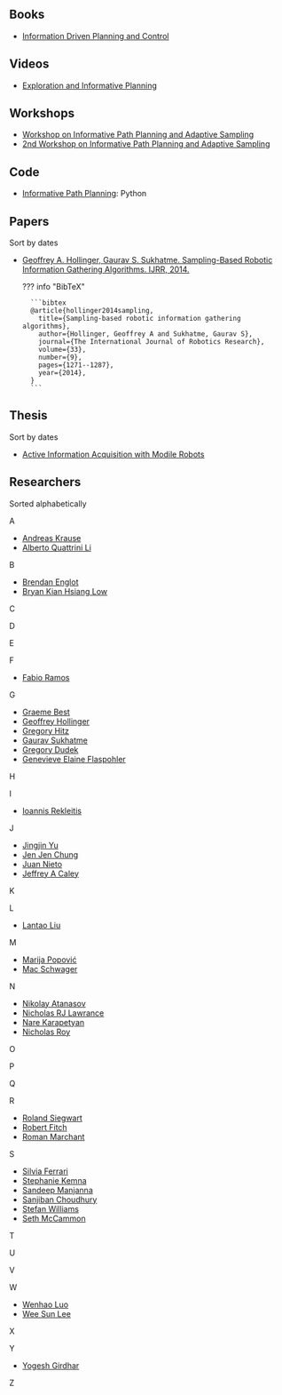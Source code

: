 ## Books

- [Information Driven Planning and Control](https://mitpress.mit.edu/9780262045421/information-driven-planning-and-control/)

## Videos

- [Exploration and Informative Planning](https://www.youtube.com/watch?v=3w5YIYN-y8o)

## Workshops

- [Workshop on Informative Path Planning and Adaptive Sampling](http://robotics.usc.edu/~wippas/)
- [2nd Workshop on Informative Path Planning and Adaptive Sampling](https://n.ethz.ch/~chungj/WIPPAS2019/)

## Code

- [Informative Path Planning](https://github.com/geflaspohler/informative-path-planning): Python

## Papers

Sort by dates

- [Geoffrey A. Hollinger, Gaurav S. Sukhatme. Sampling-Based Robotic Information Gathering Algorithms. IJRR, 2014.](https://arxiv.org/abs/1607.01883)

    ??? info "BibTeX"

        ```bibtex
        @article{hollinger2014sampling,
          title={Sampling-based robotic information gathering algorithms},
          author={Hollinger, Geoffrey A and Sukhatme, Gaurav S},
          journal={The International Journal of Robotics Research},
          volume={33},
          number={9},
          pages={1271--1287},
          year={2014},
        }
        ```
    
## Thesis

Sort by dates

- [Active Information Acquisition with Modile Robots](https://repository.upenn.edu/edissertations/1592/)

## Researchers

Sorted alphabetically

A

- [Andreas Krause](https://las.inf.ethz.ch/krausea) 
- [Alberto Quattrini Li](https://rlab.cs.dartmouth.edu/albertoq/)

B

- [Brendan Englot](https://scholar.google.com/citations?hl=en&user=Nd6tX_kAAAAJ&view_op=list_works&sortby=pubdate)
- [Bryan Kian Hsiang Low](https://www.comp.nus.edu.sg/~lowkh/research.html)

C

D

E

F

- [Fabio Ramos](https://scholar.google.com/citations?hl=en&user=T_mJiHoAAAAJ&view_op=list_works&sortby=pubdate)

G

- [Graeme Best](https://profiles.uts.edu.au/Graeme.Best)
- [Geoffrey Hollinger](https://scholar.google.com/citations?hl=en&user=0SQP4bwAAAAJ&view_op=list_works&sortby=pubdate)
- [Gregory Hitz](https://scholar.google.com/citations?hl=en&user=T3OjkzEAAAAJ&view_op=list_works&sortby=pubdate)
- [Gaurav Sukhatme](https://scholar.google.com/citations?hl=en&user=lRUi-A8AAAAJ&view_op=list_works&sortby=pubdate)
- [Gregory Dudek](https://scholar.google.com/citations?hl=en&user=BSORuFoAAAAJ&view_op=list_works&sortby=pubdate)
- [Genevieve Elaine Flaspohler](http://geflaspohler.com/index.html)

H

I

- [Ioannis Rekleitis](https://www.cse.sc.edu/~yiannisr/)

J

- [Jingjin Yu](https://scholar.google.com/citations?hl=en&user=jkRa2LEAAAAJ&view_op=list_works)
- [Jen Jen Chung](http://jenjenchung.github.io/anthropomorphic/)
- [Juan Nieto](https://www.nietojuan.com/) 
- [Jeffrey A Caley](https://scholar.google.com/citations?user=zuEX5EkAAAAJ&hl=en)

K


L

- [Lantao Liu](https://vail.sice.indiana.edu/pages/lantaoliu.html)

M

- [Marija Popović](https://scholar.google.com/citations?hl=en&user=XON8iQoAAAAJ&view_op=list_works&sortby=pubdate)
- [Mac Schwager](https://scholar.google.com/citations?hl=en&user=-EqbTXoAAAAJ&view_op=list_works&sortby=pubdate)

N

- [Nikolay Atanasov](https://natanaso.github.io/)
- [Nicholas RJ Lawrance](https://scholar.google.com/citations?hl=en&user=iLo7x2oAAAAJ&view_op=list_works&sortby=pubdate)
- [Nare Karapetyan](https://sites.google.com/view/nkarapetyan)
- [Nicholas Roy](https://scholar.google.com/citations?hl=en&user=aM3i_9oAAAAJ&view_op=list_works&sortby=pubdate)

O


P


Q


R

- [Roland Siegwart](https://scholar.google.com/citations?hl=en&user=MDIyLnwAAAAJ&view_op=list_works&sortby=pubdate) 
- [Robert Fitch](https://scholar.google.com/citations?hl=en&user=WIvjYUIAAAAJ&view_op=list_works&sortby=pubdate)
- [Roman Marchant](https://scholar.google.com/citations?user=GRqcLuoAAAAJ&hl=en)

S

- [Silvia Ferrari](http://lisc.mae.cornell.edu/wordpress/?page_id=33)
- [Stephanie Kemna](https://stephaniekemna.github.io/)
- [Sandeep Manjanna](https://www.cim.mcgill.ca/~msandeep/)
- [Sanjiban Choudhury](https://www.sanjibanchoudhury.com/)
- [Stefan Williams](https://scholar.google.com.au/citations?hl=en&user=vxN3VO0AAAAJ&view_op=list_works)
- [Seth McCammon](https://scholar.google.com/citations?user=vTNbxtgAAAAJ&hl=en)

T


U


V


W

- [Wenhao Luo](https://webpages.charlotte.edu/wluo4/)
- [Wee Sun Lee](https://scholar.google.com/citations?hl=en&user=8PCrLgwAAAAJ&view_op=list_works&sortby=pubdate)

X


Y

- [Yogesh Girdhar](https://warp.whoi.edu/)

Z

